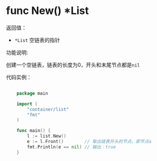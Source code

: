 # func New() *List

返回值：

- `*List` 空链表的指针

功能说明:

创建一个空链表，链表的长度为0，开头和末尾节点都是`nil`

代码实例：

```go

	package main

	import (
		"container/list"
		"fmt"
	)

	func main() {
		l := list.New()
		e := l.Front()        // 取出链表开头的节点，即节点a
		fmt.Println(e == nil) // 输出：true
	}

```